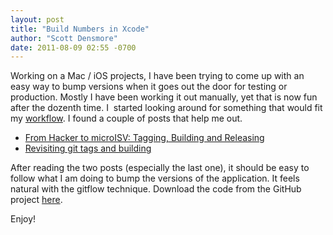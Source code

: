 ```yaml
---
layout: post
title: "Build Numbers in Xcode"
author: "Scott Densmore"
date: 2011-08-09 02:55 -0700
---
```


Working on a Mac / iOS projects, I have been trying to come up with an easy way to bump versions when it goes out the door for testing or production. Mostly I have been working it out manually, yet that is now fun after the dozenth time. I  started looking around for something that would fit my [workflow](http://nvie.com/posts/a-successful-git-branching-model/). I found a couple of posts that help me out.

* [From Hacker to microISV: Tagging, Building and Releasing](http://www.cimgf.com/2009/07/06/from-hacker-to-microisv-tagging-building-and-releasing/)
* [Revisiting git tags and building](http://www.cimgf.com/2011/02/20/revisiting-git-tags-and-building/)

After reading the two posts (especially the last one), it should be easy to follow what I am doing to bump the versions of the application. It feels natural with the gitflow technique. Download the code from the GitHub project [here](https://github.com/scottdensmore/BuildNumberTest).

Enjoy!